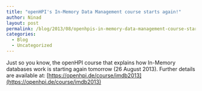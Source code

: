 ```yaml
---
title: "openHPI's In-Memory Data Management course starts again!"
author: Ninad
layout: post
permalink: /blog/2013/08/openhpis-in-memory-data-management-course-starts-again/
categories:
  - Blog
  - Uncategorized
---
```

Just so you know, the openHPI course that explains how In-Memory databases work is starting again tomorrow (26 August 2013). Further details are available at: [https://openhpi.de/course/imdb2013](https://openhpi.de/course/imdb2013)
